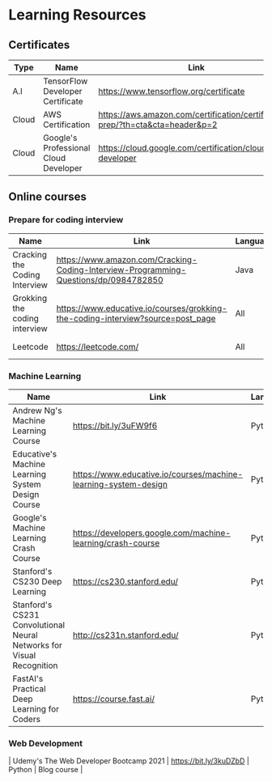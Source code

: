 # Learning Resources
## Certificates
| Type | Name | Link | Language 
| -------- | -------- | -------- | -------- |
| A.I | TensorFlow Developer Certificate| https://www.tensorflow.org/certificate | Python | 
| Cloud | AWS Certification| https://aws.amazon.com/certification/certification-prep/?th=cta&cta=header&p=2 | Flexible | 
| Cloud | Google's Professional Cloud Developer| https://cloud.google.com/certification/cloud-developer | Flexible | 


## Online courses



### Prepare for coding interview

| Name | Link | Language | Type
| -------- | -------- | -------- | -------- |
| Cracking the Coding Interview     | https://www.amazon.com/Cracking-Coding-Interview-Programming-Questions/dp/0984782850     | Java | Book     |
| Grokking the coding interview     | https://www.educative.io/courses/grokking-the-coding-interview?source=post_page | All | Online course     |
| Leetcode   | https://leetcode.com/ | All | Online platform  |

### Machine Learning

| Name | Link | Language | Type
| -------- | -------- | -------- | -------- |
| Andrew Ng's Machine Learning  Course | https://bit.ly/3uFW9f6   | Python | Online course |
| Educative's Machine Learning System Design Course | https://www.educative.io/courses/machine-learning-system-design | Python | Online course  |
| Google's Machine Learning Crash Course | https://developers.google.com/machine-learning/crash-course | Python | Blog  |
| Stanford's CS230 Deep Learning | https://cs230.stanford.edu/ | Python | Online course  |
| Stanford's CS231 Convolutional Neural Networks for Visual Recognition | http://cs231n.stanford.edu/ | Python | Online course  |
| FastAI's Practical Deep Learning for Coders | https://course.fast.ai/ | Python | Blog course  |


### Web Development
| Udemy's The Web Developer Bootcamp 2021 | https://bit.ly/3kuDZbD | Python | Blog course  |





